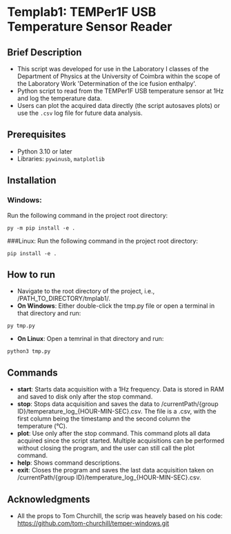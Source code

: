 # Templab1: TEMPer1F USB Temperature Sensor Reader

## Brief Description

- This script was developed for use in the Laboratory I classes of the Department of Physics at the University of Coimbra within the scope of the Laboratory Work 'Determination of the ice fusion enthalpy'.
- Python script to read from the TEMPer1F USB temperature sensor at 1Hz and log the temperature data.
- Users can plot the acquired data directly (the script autosaves plots) or use the `.csv` log file for future data analysis.


## Prerequisites

- Python 3.10 or later
- Libraries: `pywinusb`, `matplotlib`


## Installation 

### Windows:

Run the following command in the project root directory:

```
py -m pip install -e .
```

###Linux:
Run the following command in the project root directory:

```
pip install -e .
```

## How to run 

- Navigate to the root directory of the project, i.e., /PATH_TO_DIRECTORY/tmplab1/.
- **On Windows**: Either double-click the tmp.py file or open a terminal in that directory and run:

```
py tmp.py
```

- **On Linux**: Open a temrinal in that directory and run:

```
python3 tmp.py
```

## Commands
- **start**: Starts data acquisition with a 1Hz frequency. Data is stored in RAM and saved to disk only after the stop command.
- **stop**: Stops data acquisition and saves the data to /currentPath/{group ID}/temperature_log_{HOUR-MIN-SEC}.csv. The file is a .csv, with the first column being the timestamp and the second column the temperature (°C).
- **plot**: Use only after the stop command. This command plots all data acquired since the script started. Multiple acquisitions can be performed without closing the program, and the user can still call the plot command.
- **help**: Shows command descriptions.
- **exit**: Closes the program and saves the last data acquisition taken on /currentPath/{group ID}/temperature_log_{HOUR-MIN-SEC}.csv.


## Acknowledgments

- All the props to Tom Churchill, the scrip was heavely based on his code: https://github.com/tom-churchill/temper-windows.git


